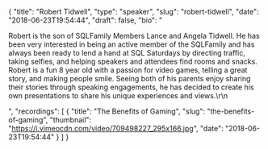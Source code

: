 {
  "title": "Robert Tidwell",
  "type": "speaker",
  "slug": "robert-tidwell",
  "date": "2018-06-23T19:54:44",
  "draft": false,
  "bio": "<p>Robert is the son of SQLFamily Members Lance and Angela Tidwell. He has been very interested in being an active member of the SQLFamily and has always been ready to lend a hand at SQL Saturdays by directing traffic, taking selfies, and helping speakers and attendees find rooms and snacks.  Robert is a fun 8 year old with a passion for video games, telling a great story, and making people smile. Seeing both of his parents enjoy sharing their stories through speaking engagements, he has decided to create his own presentations to share his unique experiences and views.\r\n</p>",
  "recordings": [
    {
      "title": "The Benefits of Gaming",
      "slug": "the-benefits-of-gaming",
      "thumbnail": "https://i.vimeocdn.com/video/709498227_295x166.jpg",
      "date": "2018-06-23T19:54:44"
    }
  ]
}